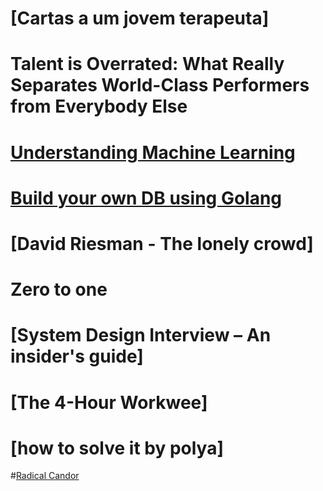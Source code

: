 # [Cartas a um jovem terapeuta]

# Talent is Overrated: What Really Separates World-Class Performers from Everybody Else

# [Understanding Machine Learning](https://www.cambridge.org/core/books/understanding-machine-learning/3059695661405D25673058E43C8BE2A6)

# [Build your own DB using Golang](https://build-your-own.org/database/)

# [David Riesman - The lonely crowd]

# Zero to one

# [System Design Interview – An insider's guide]

# [The 4-Hour Workwee]

# [how to solve it by polya]

#[Radical Candor](https://www.amazon.com.br/Radical-Candor-Kick-Ass-Without-Humanity/dp/1250103509)
